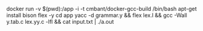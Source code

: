 docker run -v $(pwd):/app -i -t cmbant/docker-gcc-build /bin/bash
apt-get install bison flex -y
cd app
yacc -d grammar.y && flex lex.l && gcc -Wall y.tab.c lex.yy.c -lfl && cat input.txt | ./a.out